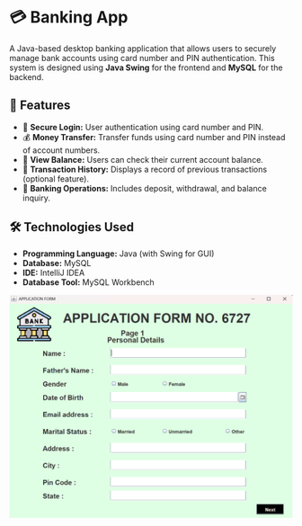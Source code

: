# 💳 Banking App

A Java-based desktop banking application that allows users to securely manage bank accounts using card number and PIN authentication.
This system is designed using **Java Swing** for the frontend and **MySQL** for the backend.

## 📌 Features

- 🔐 **Secure Login:** User authentication using card number and PIN.
- 💰 **Money Transfer:** Transfer funds using card number and PIN instead of account numbers.
- 📄 **View Balance:** Users can check their current account balance.
- 🧾 **Transaction History:** Displays a record of previous transactions (optional feature).
- 🏦 **Banking Operations:** Includes deposit, withdrawal, and balance inquiry.

## 🛠️ Technologies Used

- **Programming Language:** Java (with Swing for GUI)
- **Database:** MySQL
- **IDE:** IntelliJ IDEA
- **Database Tool:** MySQL Workbench

![image alt](https://github.com/Ketan-ajagekar/BANKING-APPLICATION/blob/master/Screenshot%202025-03-24%20195646.png?raw=true)
